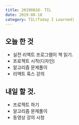 ```yaml
---
title: 20190818- TIL
date: 2019-08-18
category: TIL(Today I Learned)
---
```


## 오늘 한 것

- 실전 리액트 프로그램이 책 읽기.
- 프로젝트 시작(디자인)
- 알고리즘 문제풀이
- 리액트 훅스 강의

## 내일 할 것.

- 프로젝트 하기
- 알고리즘 문제풀이
- 동영상 강의 시청
